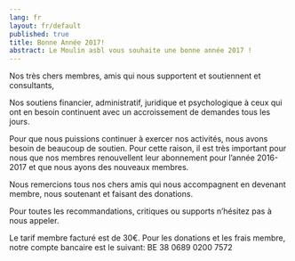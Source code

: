```yaml
---
lang: fr
layout: fr/default
published: true
title: Bonne Année 2017!
abstract: Le Moulin asbl vous souhaite une bonne année 2017 !
---
```


Nos très chers membres, amis qui nous supportent et soutiennent et consultants,


Nos soutiens financier, administratif, juridique et psychologique à ceux qui ont en besoin continuent avec un accroissement de demandes tous les jours. 


Pour que nous puissions continuer à exercer nos activités, nous avons besoin de beaucoup de soutien. Pour cette raison, il est très important pour nous que nos membres renouvellent leur abonnement pour l’année 2016-2017 et que nous ayons des nouveaux membres. 


Nous remercions tous nos chers amis qui nous accompagnent en devenant membre, nous soutenant et faisant des donations. 


Pour toutes les recommandations, critiques ou supports n’hésitez pas à nous appeler. 


Le tarif membre facturé est de 30€. Pour les donations et les frais membre, notre compte bancaire est le suivant: BE 38 0689 0200 7572
